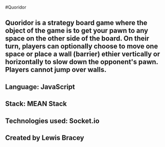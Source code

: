 #Quoridor
## Quoridor is a strategy board game where the object of the game is to get your pawn to any space on the other side of the board. On their turn, players can optionally choose to move one space or place a wall (barrier) ethier vertically or horizontally to slow down the opponent's pawn. Players cannot jump over walls.
## Language: JavaScript
## Stack: MEAN Stack
## Technologies used: Socket.io
## Created by Lewis Bracey
